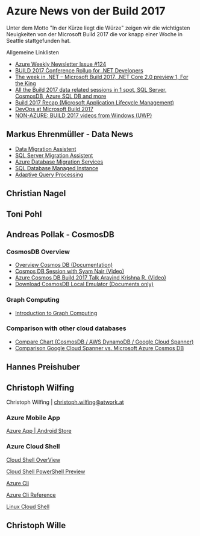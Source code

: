 # Azure News von der Build 2017

Unter dem Motto "In der Kürze liegt die Würze" zeigen wir die wichtigsten Neuigkeiten von der Microsoft Build 2017
 die vor knapp einer Woche in Seattle stattgefunden hat.

 Allgemeine Linklisten

  * [Azure Weekly Newsletter Issue #124](http://campaigns.endjin.com/t/ViewEmailArchive/t/878369FA467039CB/C67FD2F38AC4859C/)
  * [BUILD 2017 Conference Rollup for .NET Developers](https://www.hanselman.com/blog/BUILD2017ConferenceRollupForNETDevelopers.aspx)
  * [The week in .NET – Microsoft Build 2017, .NET Core 2.0 preview 1, For the King](https://blogs.msdn.microsoft.com/dotnet/2017/05/16/the-week-in-net-microsoft-build-2017-net-core-2-0-preview-1-for-the-king/)
  * [All the Build 2017 data related sessions in 1 spot, SQL Server, CosmosDB, Azure SQL DB and more ](https://sqlservercode.blogspot.co.at/2017/05/all-build-2017-data-related-sessions-in.html)
  * [Build 2017 Recap (Microsoft Application Lifecycle Management)](https://blogs.msdn.microsoft.com/visualstudioalm/2017/05/17/build-2017-recap/)
  * [DevOps at Microsoft Build 2017](https://edsquared.com/devops-at-microsoft-build-2017-c9b2d97bfca8)
  * [NON-AZURE: BUILD 2017 videos from Windows (UWP)](https://matthijs.hoekstraonline.net/2017/05/18/build-2017-videos-from-windows-uwp/)

## Markus Ehrenmüller - Data News

* [Data Migration Assistent](https://blogs.msdn.microsoft.com/datamigration/2017/01/25/data-migration-assistant-dma-v3-0/)
* [SQL Server Migration Assistent](https://blogs.msdn.microsoft.com/datamigration/2016/12/22/released-sql-server-migration-assistant-ssma-v7-2/)
* [Azure Database Migration Services](https://sqldatabase-migrationpreview.azurewebsites.net/)
* [SQL Database Managed Instance](https://info.microsoft.com/sql-database-managed-instance-register.html)
* [Adaptive Query Processing](https://channel9.msdn.com/Events/Data-Science/Microsoft-Data-Amp-2017/SQL-Server-2017-Adaptive-Query-Processing)

## Christian Nagel

## Toni Pohl

## Andreas Pollak - CosmosDB

### CosmosDB Overview

* [Overview Cosmos DB (Documentation)](https://docs.microsoft.com/en-us/azure/cosmos-db/introduction)
* [Cosmos DB Session with Syam Nair (Video)](https://channel9.msdn.com/Events/Build/2017/C9L08)
* [Azure Cosmos DB Build 2017 Talk Aravind Krishna R. (Video)](https://channel9.msdn.com/events/Build/2017/T6058)
* [Download CosmosDB Local Emulator (Documents only)](https://docs.microsoft.com/en-us/azure/documentdb/documentdb-nosql-local-emulator) 

### Graph Computing

* [Introduction to Graph Computing](https://tinkerpop.apache.org/docs/current/reference/#intro)

### Comparison with other cloud databases

* [Compare Chart (CosmosDB / AWS DynamoDB / Google Cloud Spanner)](http://www.evdemon.org/2017/a-chart-comparing-azure-cosmos-db-amazon-dynamodb-and-google)
* [Comparison Google Cloud Spanner vs. Microsoft Azure Cosmos DB](https://db-engines.com/en/system/Google+Cloud+Spanner;Microsoft+Azure+Cosmos+DB)

## Hannes Preishuber

## Christoph Wilfing
Christoph Wilfing | christoph.wilfing@atwork.at

### Azure Mobile App
[Azure App | Android Store](https://play.google.com/store/apps/details?id=com.microsoft.azure)

### Azure Cloud Shell
[Cloud Shell OverView](https://docs.microsoft.com/en-us/azure/cloud-shell/overview)

[Cloud Shell PowerShell Preview](http://aka.ms/PSCloudSignup)

[Azure Cli](https://docs.microsoft.com/en-us/cli/azure/install-azure-cli)

[Azure Cli Reference](https://docs.microsoft.com/en-us/cli/azure/)

[Linux Cloud Shell](https://www.hanselman.com/blog/ExploringThePreconfiguredBrowserbasedLinuxCloudShellBuiltIntoTheAzurePortal.aspx)

## Christoph Wille

